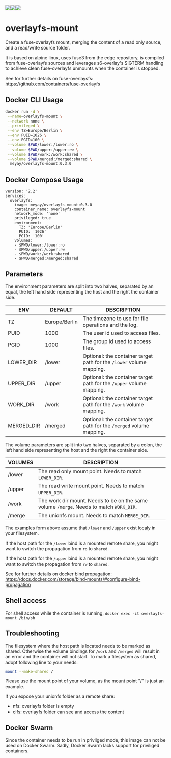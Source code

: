 [![](https://images.microbadger.com/badges/image/meyay/overlayfs-mount.svg)](https://microbadger.com/images/meyay/overlayfs-mount "Get your own image badge on microbadger.com")[![](https://images.microbadger.com/badges/version/meyay/overlayfs-mount.svg)](https://microbadger.com/images/meyay/overlayfs-mount "Get your own version badge on microbadger.com")[![](https://images.microbadger.com/badges/commit/meyay/overlayfs-mount.svg)](https://microbadger.com/images/meyay/overlayfs-mount "Get your own commit badge on microbadger.com")
# overlayfs-mount

Create a fuse-overlayfs mount, merging the content of a read only source, and a read/write source folder.

It is based on alpine linux, uses fuse3 from the edge repository, is compiled from fuse-overlayfs sources and leverages s6-overlay's SIGTERM handling to achieve clean fuse-overlayfs unmounts when the container is stopped.

See for further details on fuse-overlaysfs: https://github.com/containers/fuse-overlayfs

## Docker CLI Usage 
```sh
docker run -d \
 --name=overlayfs-mount \
 --network none \
 --privileged \
 --env TZ=Europe/Berlin \
 --env PUID=1026 \
 --env PGID=100 \
 --volume $PWD/lower:/lower:ro \
 --volume $PWD/upper:/upper:rw \
 --volume $PWD/work:/work:shared \
 --volume $PWD/merged:/merged:shared \
  meyay/overlayfs-mount:0.3.0
```

## Docker Compose Usage 
```
version: '2.2'
services:
  overlayfs:
    image: meyay/overlayfs-mount:0.3.0
    container_name: overlayfs-mount
    network_mode: 'none'
    privileged: true
    environment:
      TZ: 'Europe/Berlin'
      PUID: '1026'
      PGID: '100'
    volumes:
    - $PWD/lower:/lower:ro
    - $PWD/upper:/upper:rw
    - $PWD/work:/work:shared
    - $PWD/merged:/merged:shared
```

## Parameters
The environment parameters are split into two halves, separated by an equal, the left hand side representing the host and the right the container side.

| ENV| DEFAULT | DESCRIPTION |
| ------ | ------ | ------ |
| TZ | Europe/Berlin | The timezone to use for file operations and the log. |
| PUID | 1000 | The user id used to access files. |
| PGID | 1000 | The group id used to access files. |
| LOWER_DIR  | /lower |  Optional: the container target path for the `/lower` volume mapping. |
| UPPER_DIR  | /upper |  Optional: the container target path for the `/upper` volume mapping. |
| WORK_DIR  | /work |  Optional: the container target path for the `/work` volume mapping. |
| MERGED_DIR  | /merged |  Optional: the container target path for the `/merged` volume mapping. |

The volume parameters are split into two halves, separated by a colon, the left hand side representing the host and the right the container side.

| VOLUMES |  DESCRIPTION |
| ------ | ------ |
| /lower |  The read only mount point. Needs to match `LOWER_DIR`. |
| /upper |  The read write mount point. Needs to match `UPPER_DIR`. |
| /work |  The work dir mount. Needs to be on the same volume `/merge`. Needs to match `WORK_DIR`. |
| /merge |  The unionfs mount. Needs to match `MERGE_DIR`. |


The examples form above assume that `/lower` and `/upper` exist localy in your filesystem.

If the host path for the `/lower` bind is a mounted remote share, you might want to switch the propagation from `ro` to `shared`.

If the host path for the `/upper` bind is a mounted remote share, you might want to switch the propagation from `rw` to `shared`.

See for further details on docker bind propagation: https://docs.docker.com/storage/bind-mounts/#configure-bind-propagation

## Shell access
For shell access while the container is running, `docker exec -it overlayfs-mount /bin/sh`

## Troubleshooting
The filesystem where the host path is located needs to be marked as shared. Otherwise the volume bindings for `/work` and `/merged` will result in an error and the container will not start. To mark a filesystem as shared, adopt following line to your needs:
```sh
mount --make-shared /
```
Please use the mount point of your volume, as the mount point "/" is just an example.

If you expose your unionfs folder as a remote share: 
- nfs: overlayfs folder is empty
- cifs: overlayfs folder can see and access the content

## Docker Swarm
Since the container needs to be run in privliged mode, this image can not be used on Docker Swarm. Sadly, Docker Swarm lacks support for priviliged containers. 
